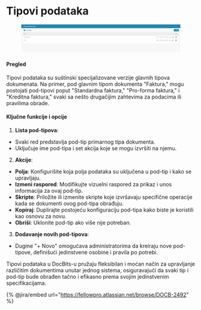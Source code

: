 # Tipovi podataka

<figure><img src="../../../../.gitbook/assets/Bildschirmfoto 2024-05-08 um 08.54.08.png" alt=""><figcaption></figcaption></figure>

#### Pregled

Tipovi podataka su suštinski specijalizovane verzije glavnih tipova dokumenata. Na primer, pod glavnim tipom dokumenta "Faktura," mogu postojati pod-tipovi poput "Standardna faktura," "Pro-forma faktura," i "Kreditna faktura," svaki sa nešto drugačijim zahtevima za podacima ili pravilima obrade.

#### Ključne funkcije i opcije

1. **Lista pod-tipova**:
* Svaki red predstavlja pod-tip primarnog tipa dokumenta.
* Uključuje ime pod-tipa i set akcija koje se mogu izvršiti na njemu.
2. **Akcije**:
* **Polja**: Konfigurišite koja polja podataka su uključena u pod-tip i kako se upravljaju.
* **Izmeni raspored**: Modifikujte vizuelni raspored za prikaz i unos informacija za ovaj pod-tip.
* **Skripte**: Priložite ili izmenite skripte koje izvršavaju specifične operacije kada se dokumenti ovog pod-tipa obrađuju.
* **Kopiraj**: Duplirajte postojeću konfiguraciju pod-tipa kako biste je koristili kao osnovu za novu.
* **Obriši**: Uklonite pod-tip ako više nije potreban.
3. **Dodavanje novih pod-tipova**:
* Dugme "+ Novo" omogućava administratorima da kreiraju nove pod-tipove, definišući jedinstvene osobine i pravila po potrebi.

Tipovi podataka u DocBits-u pružaju fleksibilan i moćan način za upravljanje različitim dokumentima unutar jednog sistema, osiguravajući da svaki tip i pod-tip bude obrađen tačno i efikasno prema svojim jedinstvenim specifikacijama.

{% @jira/embed url="https://fellowpro.atlassian.net/browse/DOCB-2492" %}
